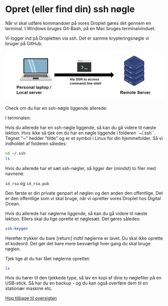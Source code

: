 # Opret (eller find din) ssh nøgle

Når vi skal udføre kommandoer på vores Droplet gøres det gennem en terminal. I Windows bruges Git-Bash, på en Mac bruges terminalvinduet.

Vi logger ind på Dropletten via ssh. Det er samme krypteringsnøgle vi bruger på GitHub.

![ssh](./images/ssh.png)

Check om du har en ssh-nøgle liggende allerede:

I terminalen:

Hvis du allerede har en ssh-nøgle liggende, så kan du gå videre til næste lektion. Hvis ikke så tjek om du har en nøgle liggende i folderen `~/.ssh``. Tegnet "~" hedder "tilde" og er et symbol i Linux for din hjemmefolder. Så vi indholdet af folderen således:

```bash
cd ~/.ssh
ls
```

Hvis du allerede har et sæt ssh-nøgler, så ligger der (mindst) to filer med navnene:

`id_rsa` og `id_rsa.pub`

Den første er din private genpart af nøglen og den anden den offentlige. Det er den offentlige som vi skal bruge, når vi opretter vores Droplet hos Digital Ocean.

Hvis du allerede har nøglerne liggende, så kan du gå videre til næste lektion. Ellers skal du lige oprette et nøglesæt. Det gøres således:

```bash
ssh-keygen
```

Herefter trykker du bare [return] indtil nøglerne er lavet. Du skal ikke oprette et kodeord. Det gør det bare mere besværligt hver gang du skal bruge nøglen.

Tjek lige at du har fået nøglerne oprettet:

```bash
ls
```

Hvis du hører til den tjekkede type, så lav en kopi af dine to nøglefiler på en USB-stick. Så har du en backup - og du kan også overføre dem til en stationær maskine etc.

[Hop tilbage til oversigten](./README.md)